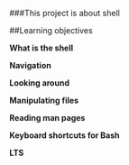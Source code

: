 ###This project is about shell

##Learning objectives 

**What is the shell**

**Navigation**

**Looking around**

**Manipulating files**

**Reading man pages**

**Keyboard shortcuts for Bash**

**LTS**


